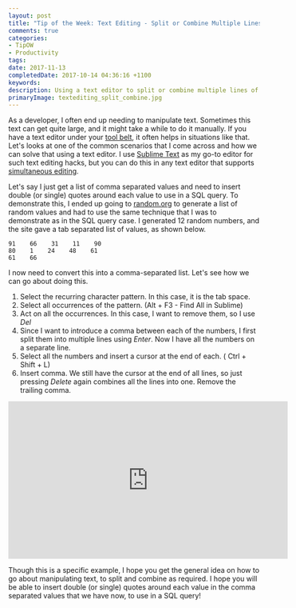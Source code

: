 ```yaml
---
layout: post
title: "Tip of the Week: Text Editing - Split or Combine Multiple Lines"
comments: true
categories: 
- TipOW
- Productivity
tags: 
date: 2017-11-13
completedDate: 2017-10-14 04:36:16 +1100
keywords: 
description: Using a text editor to split or combine multiple lines of text.
primaryImage: textediting_split_combine.jpg
---
```


As a developer, I often end up needing to manipulate text. Sometimes this text can get quite large, and it might take a while to do it manually. If you have a text editor under your [tool belt](http://www.rahulpnath.com/blog/tools-that-I-use/), it often helps in situations like that. Let's looks at one of the common scenarios that I come across and how we can solve that using a text editor. I use [Sublime Text](https://www.sublimetext.com/) as my go-to editor for such text editing hacks, but you can do this in any text editor that supports [simultaneous editing](https://en.wikipedia.org/wiki/Simultaneous_editing). 

Let's say I just get a list of comma separated values and need to insert double (or single) quotes around each value to use in a SQL query. To demonstrate this, I ended up going to [random.org](https://www.random.org/integers/) to generate a list of random values and had to use the same technique that I was to demonstrate as in the SQL query case. I generated 12 random numbers, and the site gave a tab separated list of values, as shown below.

``` text
91    66    31    11    90
80    1    24    48    61
61    66
```

I now need to convert this into a comma-separated list. Let's see how we can go about doing this.

1. Select the recurring character pattern. In this case, it is the tab space.
2. Select all occurrences of the pattern. (Alt + F3 - Find All in Sublime)
3. Act on all the occurrences. In this case, I want to remove them, so I use *Del*
4. Since I want to introduce a comma between each of the numbers, I first split them into multiple lines using *Enter*. Now I have all the numbers on a separate line.
5. Select all the numbers and insert a cursor at the end of each. ( Ctrl + Shift + L)
6. Insert comma. We still have the cursor at the end of all lines, so just pressing *Delete* again combines all the lines into one. Remove the trailing comma.

<div style="text-align: center;">
    <iframe width="560" height="315" src="https://www.youtube.com/embed/nDDWviJ5xHM" frameborder="0" allowfullscreen></iframe>
</div>

Though this is a specific example, I hope you get the general idea on how to go about manipulating text, to split and combine as required. I hope you will be able to insert double (or single) quotes around each value in the comma separated values that we have now, to use in a SQL query!